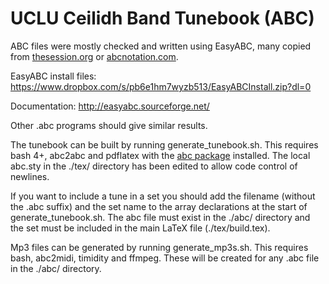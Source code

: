 # UCLU Ceilidh Band Tunebook (ABC)

ABC files were mostly checked and written using EasyABC, many copied from [thesession.org](http://thesession.org/) or [abcnotation.com](http://abcnotation.com/).

EasyABC install files: https://www.dropbox.com/s/pb6e1hm7wyzb513/EasyABCInstall.zip?dl=0

Documentation: http://easyabc.sourceforge.net/

Other .abc programs should give similar results.

The tunebook can be built by running generate_tunebook.sh. This requires bash 4+, abc2abc and pdflatex with the [abc package](https://ctan.org/pkg/abc?lang=en) installed. The local abc.sty in the ./tex/ directory has been edited to allow code control of newlines.

If you want to include a tune in a set you should add the filename (without the .abc suffix) and the set name to the array declarations at the start of generate_tunebook.sh. The abc file must exist in the ./abc/ directory and the set must be included in the main LaTeX file (./tex/build.tex).

Mp3 files can be generated by running generate_mp3s.sh. This requires bash, abc2midi, timidity and ffmpeg. These will be created for any .abc file in the ./abc/ directory.
